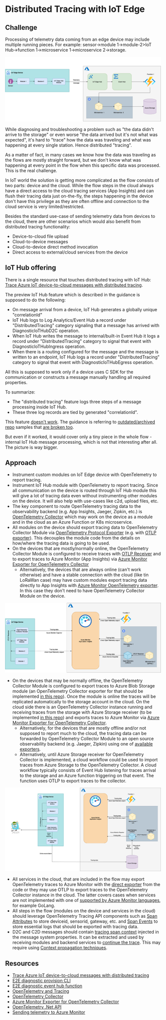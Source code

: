 # Distributed Tracing with IoT Edge 

## Challenge

Processing of telemetry data coming from an edge device may include multiple running pieces. For example: sensor->module 1->module-2>IoT Hub->function 1->microservice 1->microservice 2->storage.

![iot-flow.png](../images/iot-flow.png)

While diagnosing and troubleshooting a problem such as "the data didn't arrive to the storage" or even worse "the data arrived but it's not what was expected", it's hard to "trace" how the data was traveling and what was happening at every single station. Hence distributed "tracing".

As a matter of fact, in many cases we know how the data was traveling as the flows are mostly straight forward, but we don't know what was happening at every point in the flow when this specific data was processed. This is the real challenge.

In IoT world the solution is getting more complicated as the flow consists of two parts: device and the cloud. While the flow steps in the cloud always have a direct access to the cloud tracing services (App Insights) and can flush their tracing data just on-the-fly, the steps happening in the device don't have this privilege as they are often offline and connection to the cloud service is very limited/restricted.

Besides the standard use-case of sending telemetry data from devices to the cloud, there are other scenarios which would also benefit from distributed tracing functionality:
- Device-to-cloud file upload
- Cloud-to-device messages
- Cloud-to-device direct method invocation 
- Direct access to external/cloud services from the device  

## IoT Hub offering 

There is a single resource that touches distributed tracing with IoT Hub: [Trace Azure IoT device-to-cloud messages with distributed tracing](https://docs.microsoft.com/en-us/azure/iot-hub/iot-hub-distributed-tracing). 

The preview IoT Hub feature which is described in the guidance is supposed to do the following:
  - On message arrival from a device, IoT Hub generates a globally unique "correlationId" 
  - IoT Hub logs to Log Analytics/Event Hub a record under "DistributedTracing" category signaling that a message has arrived with DiagnosticIoTHubD2C operation.
  - When IoT Hub writes the message to internal/built-in Event Hub it logs a record under "DistributedTracing" category to signal that event with DiagnosticIoTHubIngress operation.   
  - When there is a routing configured for the message and the message is written to an endpoint, IoT Hub logs a record under "DistributedTracing" category to signal that event with DiagnosticIoTHubEgress operation.

All this is supposed to work only if a device uses C SDK for the communication or constructs a message manually handling all required properties.

To summarize: 
  - The "distributed tracing" feature logs three steps of a message processing inside IoT Hub. 
  - These three log records are tied by generated "correlationId". 

This feature [doesn't work](https://github.com/MicrosoftDocs/azure-docs/issues/84386).  The guidance is referring to [outdated/archived repo](https://github.com/MicrosoftDocs/azure-docs/issues/84282) samples that [are broken too](https://github.com/Azure-Samples/e2e-diagnostic-provision-cli/issues/12).

But even if it worked, it would cover only a tiny piece in the whole flow - internal IoT Hub message processing, which is not that interesting after all. The picture is way bigger.      

## Approach
- Instrument custom modules on IoT Edge device with OpenTelemetry to report tracing.
- Instrument IoT Hub module with OpenTelemetry to report tracing. Since all communication on the device is routed through IoT Hub module this will give a lot of tracing data even without instrumenting other modules on the device. It will also help with use-cases like c2d, upload files, etc.
- The key component to route OpenTelemetry tracing data to the observability backend (e.g. App Insights, Jaeger, Zipkin, etc.) is [OpenTelemetry Collector](https://github.com/open-telemetry/opentelemetry-collector/blob/main/docs/design.md) which may work on the device as a module and in the cloud as an Azure Function or K8s microservice.
- All modules on the device should export tracing data to OpenTelemetry Collector Module via [OpenTelemetry Protocol Exporter](https://github.com/open-telemetry/opentelemetry-specification/blob/main/specification/protocol/exporter.md) (e.g. with [OTLP exporter](https://github.com/open-telemetry/opentelemetry-dotnet/blob/main/src/OpenTelemetry.Exporter.OpenTelemetryProtocol/README.md)). This decouples the module code from the details on how/where the tracing data is going to be used.
- On the devices that are mostly/normally online, the OpenTelemetry Collector Module is configured to receive traces with [OTLP Receiver](https://github.com/open-telemetry/opentelemetry-collector/blob/main/receiver/otlpreceiver/README.md) and to export traces to Azure Monitor (App Insights) via [Azure Monitor Exporter for OpenTelemetry Collector](https://github.com/open-telemetry/opentelemetry-collector-contrib/tree/main/exporter/azuremonitorexporter)              
  - Alternatively, the devices that are always online (can't work otherwise) and have a stable connection with the cloud (like tin LoRaWan case) may have custom modules export tracing data directly to App Insights with [Azure Monitor OpenTelemetry exporter](https://docs.microsoft.com/en-us/azure/azure-monitor/app/opentelemetry-enable?tabs=net#enable-azure-monitor-application-insights). In this case they don't need to have OpenTelemetry Collector Module on the device.

![online-trace-data.png](../images/online-trace-data.png)

- On the devices that may be normally offline, the OpenTelemetry Collector Module is configured to export traces to Azure Blob Storage module (an OpenTelemetry Collector exporter for that should be implemented [in this repo](https://github.com/open-telemetry/opentelemetry-collector-contrib/tree/main/exporter)). Once the module is online the traces will be replicated automatically to the storage account in the cloud. On the cloud side there is an OpenTelemetry Collector instance running and receiving traces from the storage with Azure Storage receiver (to be implemented [in this repo](https://github.com/open-telemetry/opentelemetry-collector-contrib/tree/main/receiver)) and exports traces to Azure Monitor via [Azure Monitor Exporter for OpenTelemetry Collector](https://github.com/open-telemetry/opentelemetry-collector-contrib/tree/main/exporter/azuremonitorexporter). 
    - Alternatively, for the devices that are mostly offline and/or not supposed to report much to the cloud, the tracing data can be forwarded by OpenTelemetry Collector Module to an open source observability backend (e.g. Jaeger, Zipkin) using one of [available exporters](https://github.com/open-telemetry/opentelemetry-collector-contrib/tree/main/exporter). 
    - Alternatively, until Azure Storage receiver for OpenTelemetry Collector is implemented, a cloud workflow could be used to import traces from Azure Storage to the OpenTelemetry Collector. A cloud workflow typically consists of Event Hub listening for traces arrival to the storage and an Azure function triggering on that event. The function uses OTLP to export traces to the collector.

![offline-trace-data.png](../images/offline-trace-data.png)

- All services in the cloud, that are included in the flow may export OpenTelemetry traces to Azure Monitor with the [direct exporter](https://docs.microsoft.com/en-us/azure/azure-monitor/app/opentelemetry-overview#sending-your-telemetry) from the code or they may use OTLP to export traces to the OpenTelemetry Collector instance in the cloud. The latter covers cases when services are not implemented with one of [supported by Azure Monitor languages](https://docs.microsoft.com/en-us/azure/azure-monitor/app/platforms), for example GoLang.
- All steps in the flow (modules on the device and services in the cloud) should leverage OpenTelemetry Tracing API components such as [Span Attributes](https://github.com/open-telemetry/opentelemetry-specification/blob/main/specification/trace/api.md#set-attributes) to store deviceid, sensorid, gateway, etc. and [Span Events](https://github.com/open-telemetry/opentelemetry-specification/blob/main/specification/trace/api.md#add-events) to store essential logs that should be exported with tracing data.
- D2C and C2D messages should contain [tracing span context](https://opentelemetry.io/docs/reference/specification/overview/#spancontext) injected in the message system properties. It can be extracted and used by receiving modules and backend services to [continue the trace](https://opentelemetry.io/docs/concepts/data-sources/#traces). This may require using [Context propagation techniques](https://github.com/open-telemetry/opentelemetry-dotnet/blob/main/src/OpenTelemetry.Api/README.md#context-propagation).


## Resources
- [Trace Azure IoT device-to-cloud messages with distributed tracing](https://docs.microsoft.com/en-us/azure/iot-hub/iot-hub-distributed-tracing)
- [E2E diagnostic provision CLI](https://github.com/Azure-Samples/e2e-diagnostic-provision-cli)
- [E2E diagnostic event hub function ](https://github.com/Azure-Samples/e2e-diagnostic-eventhub-ai-function)
- [OpenTelemetry and Tracing](https://lightstep.com/blog/opentelemetry-101-what-is-tracing/)
- [OpenTelemetry Collector](https://github.com/open-telemetry/opentelemetry-collector/blob/main/docs/design.md)
- [Azure Monitor Exporter for OpenTelemetry Collector](https://github.com/open-telemetry/opentelemetry-collector-contrib/tree/main/exporter/azuremonitorexporter)
- [OpenTelemetry .Net API](https://github.com/open-telemetry/opentelemetry-dotnet/blob/main/src/OpenTelemetry.Api/README.md#introduction-to-opentelemetry-net-tracing-api)
- [Sending telemetry to Azure Monitor](https://docs.microsoft.com/en-us/azure/azure-monitor/app/opentelemetry-overview#sending-your-telemetry)
